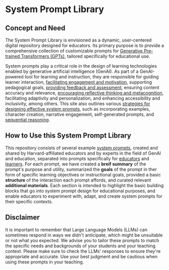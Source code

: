# System Prompt Library

## Concept and Need
The System Prompt Library is envisioned as a dynamic, user-centered digital repository designed for educators. Its primary purpose is to provide a comprehensive collection of customizable prompts for [Generative Pre-trained Transformers (GPTs)](https://en.wikipedia.org/wiki/Generative_pre-trained_transformer), tailored specifically for educational use. 

System prompts play a critical role in the design of learning technologies enabled by generative artificial intelligence (GenAI). As part of a GenAI-powered tool for learning and instruction, they are responsible for guiding learner interaction, [facilitating engagement and motivation](<Prompts/Teaching Activities/Student Engagement Enhancer GPT.md>), supporting pedagogical goals, [providing feedback and assessment](https://github.com/ncwilson78/System-Prompt-Library/blob/main/Prompts/Learning%20Activities/AI%20Mentor%20Gives%20Feedback.md), ensuring content accuracy and relevance, [encouraging reflective thinking and metacognition](https://github.com/ncwilson78/System-Prompt-Library/blob/main/Prompts/Learning%20Activities/PolicymakerGPT.md), facilitating adaptivity and personalization, and enhancing accessibility and inclusivity, among others. This site also outlines various [strategies for designing effective system prompts](https://github.com/ncwilson78/System-Prompt-Library/blob/main/About/02%20System%20prompts%20in%20education.md), such as incorporating examples, character creation, narrative engagement, self-generated prompts, and [sequential reasoning](https://github.com/ncwilson78/System-Prompt-Library/blob/main/Prompts/Learning%20Activities/Vector%20Explorer.md). 

## How to Use this System Prompt Library
This repository consists of several example [system prompts](<About/01 What is a system prompt?.md>), created and shared by Harvard-affiliated educators and by experts in the field of GenAI and education, separated into prompts specifically for [educators](<Prompts/Teaching Activities>) and [learners](<Prompts/Learning Activities>). For each prompt, we have created a **breif summary** of the prompt's purpose and utility, summarized the **goals** of the prompt in ther form of specific learning objectives or instructional goals, provided a basic **structure** of the interaction each prompt affords, and curated relevant **additional materials**. Each section is intended to highlight the basic building blocks that go into system prompt design for educational purposes, and enable educators to experiment with, adapt, and create system prompts for their specific contexts. 

## Disclaimer
It is important to remember that Large Language Models (LLMs) can sometimes respond in ways we didn't anticipate, which might be unsuitable or not what you expected. We advise you to tailor these prompts to match the specific needs and backgrounds of your students and your teaching context. Please make sure to check the LLMs' responses to ensure they're appropriate and accurate. Use your best judgment and be cautious when using these prompts in your teaching.
